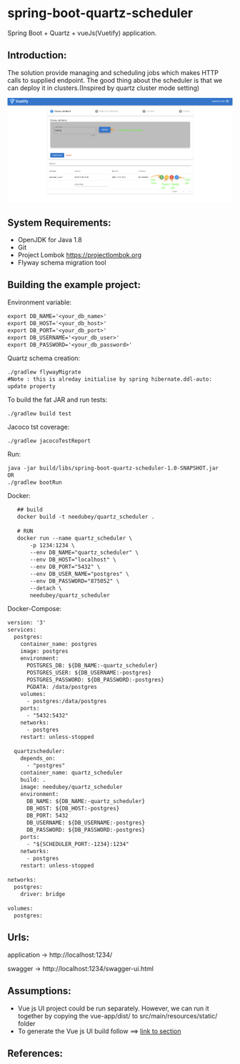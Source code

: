 # spring-boot-quartz-scheduler
Spring Boot + Quartz + vueJs(Vuetify) application. 

Introduction:
--------------------
The solution provide managing and scheduling jobs which makes HTTP calls to supplied endpoint.
The good thing about the scheduler is that we can deploy it in clusters.(Inspired by quartz cluster mode setting)

 ![Screenshot](Screenshot_vueUi.png)
 
System Requirements:
--------------------
- OpenJDK for Java 1.8
- Git
- Project Lombok https://projectlombok.org
- Flyway schema migration tool

Building the example project:
-----------------------------

Environment variable:

    export DB_NAME='<your_db_name>'
    export DB_HOST='<your_db_host>'
    export DB_PORT='<your_db_port>'
    export DB_USERNAME='<your_db_user>'
    export DB_PASSWORD='<your_db_password>'

Quartz schema creation:

    ./gradlew flywayMigrate 
    #Note : this is alreday initialise by spring hibernate.ddl-auto: update property
    
To build the fat JAR and run tests:

    ./gradlew build test

Jacoco tst coverage:
    
    ./gradlew jacocoTestReport
    
Run:

    java -jar build/libs/spring-boot-quartz-scheduler-1.0-SNAPSHOT.jar
    OR
    ./gradlew bootRun

Docker:

       ## build
       docker build -t needubey/quartz_scheduler .
       
       # RUN
       docker run --name quartz_scheduler \
           -p 1234:1234 \
           --env DB_NAME="quartz_scheduler" \
           --env DB_HOST="localhost" \
           --env DB_PORT="5432" \
           --env DB_USER_NAME="postgres" \
           --env DB_PASSWORD="875052" \
           --detach \
           needubey/quartz_scheduler
           
Docker-Compose:
    
    
    version: '3'
    services:
      postgres:
        container_name: postgres
        image: postgres
        environment:
          POSTGRES_DB: ${DB_NAME:-quartz_scheduler}
          POSTGRES_USER: ${DB_USERNAME:-postgres}
          POSTGRES_PASSWORD: ${DB_PASSWORD:-postgres}
          PGDATA: /data/postgres
        volumes:
          - postgres:/data/postgres
        ports:
          - "5432:5432"
        networks:
          - postgres
        restart: unless-stopped
    
      quartzscheduler:
        depends_on:
          - "postgres"
        container_name: quartz_scheduler
        build: .
        image: needubey/quartz_scheduler
        environment:
          DB_NAME: ${DB_NAME:-quartz_scheduler}
          DB_HOST: ${DB_HOST:-postgres}
          DB_PORT: 5432
          DB_USERNAME: ${DB_USERNAME:-postgres}
          DB_PASSWORD: ${DB_PASSWORD:-postgres}
        ports:
          - "${SCHEDULER_PORT:-1234}:1234"
        networks:
          - postgres
        restart: unless-stopped
    
    networks:
      postgres:
        driver: bridge
    
    volumes:
      postgres:
    
Urls:
-----------------------------
application -> http://localhost:1234/

swagger -> http://localhost:1234/swagger-ui.html

Assumptions:
-------------------------
- Vue js UI project could be run separately.
However, we can run it together by copying the vue-app/dist/ to src/main/resources/static/ folder
- To generate the Vue js UI build follow ==> [link to section](./vue-app/README.md)

References:
-----------
